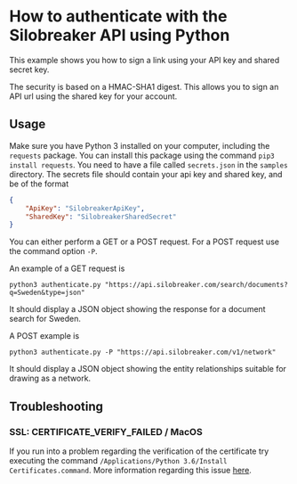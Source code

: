 # How to authenticate with the Silobreaker API using Python

This example shows you how to sign a link using your API key and shared secret key.

The security is based on a HMAC-SHA1 digest. This allows you to sign an API url using the shared key for your account.

## Usage

Make sure you have Python 3 installed on your computer, including the `requests` package. You can install this package using the command `pip3 install requests`. 
You need to have a file called `secrets.json` in the `samples` directory. The secrets file should contain your api key and shared key, and be of the format

```json
{
    "ApiKey": "SilobreakerApiKey",
    "SharedKey": "SilobreakerSharedSecret"
}
```

You can either perform a GET or a POST request. For a POST request use the command option `-P`.

An example of a GET request is

```
python3 authenticate.py "https://api.silobreaker.com/search/documents?q=Sweden&type=json"
```

It should display a JSON object showing the response for a document search for Sweden.

A POST example is 

```
python3 authenticate.py -P "https://api.silobreaker.com/v1/network"
```

It should display a JSON object showing the entity relationships suitable for drawing as a network.

## Troubleshooting

### SSL: CERTIFICATE_VERIFY_FAILED / MacOS
If you run into a problem regarding the verification of the certificate try executing the command `/Applications/Python 3.6/Install Certificates.command`. More information regarding this issue [here](https://stackoverflow.com/questions/41691327/ssl-sslerror-ssl-certificate-verify-failed-certificate-verify-failed-ssl-c/41692664).